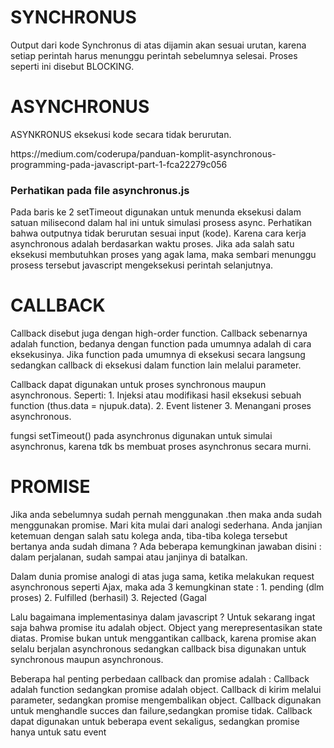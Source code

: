 <h1>SYNCHRONUS</h1>
<p>Output dari kode Synchronus di atas dijamin akan sesuai urutan, karena setiap perintah harus menunggu perintah sebelumnya selesai. Proses seperti ini disebut BLOCKING.</p>

<h1>ASYNCHRONUS</h1>
<p>ASYNKRONUS eksekusi kode secara tidak berurutan.</p>
<p>https://medium.com/coderupa/panduan-komplit-asynchronous-programming-pada-javascript-part-1-fca22279c056</p>

<h3>Perhatikan pada file asynchronus.js</h3>
<p>Pada baris ke 2 setTimeout digunakan untuk menunda eksekusi dalam satuan milisecond dalam hal ini untuk simulasi prosess async.
Perhatikan bahwa outputnya tidak berurutan sesuai input (kode). Karena cara kerja asynchronous adalah berdasarkan waktu proses. Jika ada salah satu eksekusi membutuhkan proses yang agak lama, maka sembari menunggu prosess tersebut javascript mengeksekusi perintah selanjutnya.</p>

<h1>CALLBACK</h1>
<p>Callback disebut juga dengan high-order function. Callback sebenarnya adalah function, bedanya dengan function pada umumnya adalah di cara eksekusinya. Jika function pada umumnya di eksekusi secara langsung sedangkan callback di eksekusi dalam function lain melalui parameter.</p>
<p>Callback dapat digunakan untuk proses synchronous maupun asynchronous. Seperti: 1. Injeksi atau modifikasi hasil eksekusi sebuah function (thus.data = njupuk.data). 2. Event listener 3. Menangani proses asynchronous.</p>
<p>fungsi setTimeout() pada asynchronus digunakan untuk simulai asynchronus, karena tdk bs membuat proses asynchronus secara murni.</p>

<h1>PROMISE</h1>
<p>Jika anda sebelumnya sudah pernah menggunakan .then maka anda sudah menggunakan promise. Mari kita mulai dari analogi sederhana. Anda janjian ketemuan dengan salah satu kolega anda, tiba-tiba kolega tersebut bertanya anda sudah dimana ? Ada beberapa kemungkinan jawaban disini : dalam perjalanan, sudah sampai atau janjinya di batalkan.</p>
<p>Dalam dunia promise analogi di atas juga sama, ketika melakukan request asynchronous seperti Ajax, maka ada 3 kemungkinan state : 1. pending (dlm proses) 2. Fulfilled (berhasil) 3. Rejected (Gagal</p>
<p>Lalu bagaimana implementasinya dalam javascript ? Untuk sekarang ingat saja bahwa promise itu adalah object. Object yang merepresentasikan state diatas. Promise bukan untuk menggantikan callback, karena promise akan selalu berjalan asynchronous sedangkan callback bisa digunakan untuk synchronous maupun asynchronous.</p>
<p>Beberapa hal penting perbedaan callback dan promise adalah :
Callback adalah function sedangkan promise adalah object. Callback di kirim melalui parameter, sedangkan promise mengembalikan object. Callback digunakan untuk menghandle succes dan failure,sedangkan promise tidak. Callback dapat digunakan untuk beberapa event sekaligus, sedangkan promise hanya untuk satu event</p>
<p></p>
<p></p>
<p></p>
<p></p>